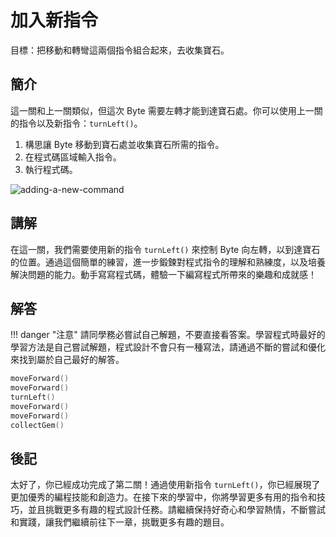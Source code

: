 # 加入新指令

目標：把移動和轉彎這兩個指令組合起來，去收集寶石。

## 簡介

這一關和上一關類似，但這次 Byte 需要左轉才能到達寶石處。你可以使用上一關的指令以及新指令：`turnLeft()`。

1. 構思讓 Byte 移動到寶石處並收集寶石所需的指令。
2. 在程式碼區域輸入指令。
3. 執行程式碼。

![adding-a-new-command](https://imagedelivery.net/cdkaXPuFls5qlrh3GM4hfA/e7c83239-7b69-4363-25a5-1c75f53db600/public)

## 講解

在這一關，我們需要使用新的指令 `turnLeft()` 來控制 Byte 向左轉，以到達寶石的位置。通過這個簡單的練習，進一步鍛鍊對程式指令的理解和熟練度，以及培養解決問題的能力。動手寫寫程式碼，體驗一下編寫程式所帶來的樂趣和成就感！

## 解答

<!-- prettier-ignore -->
!!! danger "注意"
    請同學務必嘗試自己解題，不要直接看答案。學習程式時最好的學習方法是自己嘗試解題，程式設計不會只有一種寫法，請通過不斷的嘗試和優化來找到屬於自己最好的解答。

```swift linenums="1"
moveForward()
moveForward()
turnLeft()
moveForward()
moveForward()
collectGem()
```

## 後記

太好了，你已經成功完成了第二關！通過使用新指令 `turnLeft()`，你已經展現了更加優秀的編程技能和創造力。在接下來的學習中，你將學習更多有用的指令和技巧，並且挑戰更多有趣的程式設計任務。請繼續保持好奇心和學習熱情，不斷嘗試和實踐，讓我們繼續前往下一章，挑戰更多有趣的題目。
